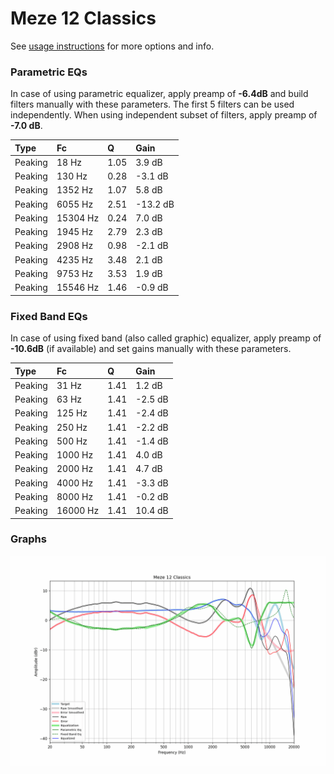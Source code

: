 # Meze 12 Classics
See [usage instructions](https://github.com/jaakkopasanen/AutoEq#usage) for more options and info.

### Parametric EQs
In case of using parametric equalizer, apply preamp of **-6.4dB** and build filters manually
with these parameters. The first 5 filters can be used independently.
When using independent subset of filters, apply preamp of **-7.0 dB**.

| Type    | Fc       |    Q | Gain     |
|:--------|:---------|:-----|:---------|
| Peaking | 18 Hz    | 1.05 | 3.9 dB   |
| Peaking | 130 Hz   | 0.28 | -3.1 dB  |
| Peaking | 1352 Hz  | 1.07 | 5.8 dB   |
| Peaking | 6055 Hz  | 2.51 | -13.2 dB |
| Peaking | 15304 Hz | 0.24 | 7.0 dB   |
| Peaking | 1945 Hz  | 2.79 | 2.3 dB   |
| Peaking | 2908 Hz  | 0.98 | -2.1 dB  |
| Peaking | 4235 Hz  | 3.48 | 2.1 dB   |
| Peaking | 9753 Hz  | 3.53 | 1.9 dB   |
| Peaking | 15546 Hz | 1.46 | -0.9 dB  |

### Fixed Band EQs
In case of using fixed band (also called graphic) equalizer, apply preamp of **-10.6dB**
(if available) and set gains manually with these parameters.

| Type    | Fc       |    Q | Gain    |
|:--------|:---------|:-----|:--------|
| Peaking | 31 Hz    | 1.41 | 1.2 dB  |
| Peaking | 63 Hz    | 1.41 | -2.5 dB |
| Peaking | 125 Hz   | 1.41 | -2.4 dB |
| Peaking | 250 Hz   | 1.41 | -2.2 dB |
| Peaking | 500 Hz   | 1.41 | -1.4 dB |
| Peaking | 1000 Hz  | 1.41 | 4.0 dB  |
| Peaking | 2000 Hz  | 1.41 | 4.7 dB  |
| Peaking | 4000 Hz  | 1.41 | -3.3 dB |
| Peaking | 8000 Hz  | 1.41 | -0.2 dB |
| Peaking | 16000 Hz | 1.41 | 10.4 dB |

### Graphs
![](./Meze%2012%20Classics.png)